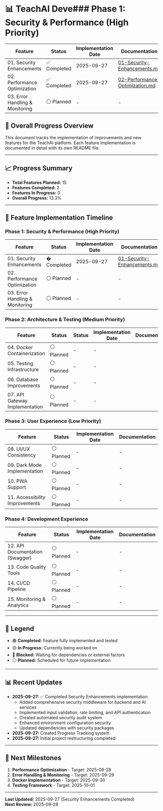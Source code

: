 # 📊 TeachAI Deve### **Phase 1: Security & Performance (High Priority)**
| Feature | Status | Implementation Date | Documentation |
|---------|--------|-------------------|---------------|
| 01. Security Enhancements | ✅ Completed | 2025-09-27 | [01-Security-Enhancements.md](./01-Security-Enhancements.md) |
| 02. Performance Optimization | ✅ Completed | 2025-09-27 | [02-Performance-Optimization.md](./02-Performance-Optimization.md) |
| 03. Error Handling & Monitoring | ⚪ Planned | - | - |t Progress Tracking

## 🎯 **Overall Progress Overview**
This document tracks the implementation of improvements and new features for the TeachAI platform. Each feature implementation is documented in detail with its own README file.

---

## 📈 **Progress Summary**
- **Total Features Planned:** 15
- **Features Completed:** 2
- **Features In Progress:** 0
- **Overall Progress:** 13.3%

---

## 🔄 **Feature Implementation Timeline**

### **Phase 1: Security & Performance (High Priority)**
| Feature | Status | Implementation Date | Documentation |
|---------|--------|-------------------|---------------|
| 01. Security Enhancements | � Completed | 2025-09-27 | [01-Security-Enhancements.md](./01-Security-Enhancements.md) |
| 02. Performance Optimization | ⚪ Planned | - | - |
| 03. Error Handling & Monitoring | ⚪ Planned | - | - |

### **Phase 2: Architecture & Testing (Medium Priority)**
| Feature | Status | Status | Implementation Date | Documentation |
|---------|--------|--------|-------------------|---------------|
| 04. Docker Containerization | ⚪ Planned | - | - |
| 05. Testing Infrastructure | ⚪ Planned | - | - |
| 06. Database Improvements | ⚪ Planned | - | - |
| 07. API Gateway Implementation | ⚪ Planned | - | - |

### **Phase 3: User Experience (Low Priority)**
| Feature | Status | Implementation Date | Documentation |
|---------|--------|-------------------|---------------|
| 08. UI/UX Consistency | ⚪ Planned | - | - |
| 09. Dark Mode Implementation | ⚪ Planned | - | - |
| 10. PWA Support | ⚪ Planned | - | - |
| 11. Accessibility Improvements | ⚪ Planned | - | - |

### **Phase 4: Development Experience**
| Feature | Status | Implementation Date | Documentation |
|---------|--------|-------------------|---------------|
| 12. API Documentation (Swagger) | ⚪ Planned | - | - |
| 13. Code Quality Tools | ⚪ Planned | - | - |
| 14. CI/CD Pipeline | ⚪ Planned | - | - |
| 15. Monitoring & Analytics | ⚪ Planned | - | - |

---

## 📝 **Legend**
- 🟢 **Completed:** Feature fully implemented and tested
- 🟡 **In Progress:** Currently being worked on
- 🔴 **Blocked:** Waiting for dependencies or external factors
- ⚪ **Planned:** Scheduled for future implementation

---

## 📊 **Recent Updates**
- **2025-09-27:** ✅ Completed Security Enhancements implementation
  - Added comprehensive security middleware for backend and AI services
  - Implemented input validation, rate limiting, and API authentication
  - Created automated security audit system
  - Enhanced environment configuration security
  - Updated dependencies with security packages
- **2025-09-27:** Created Progress Tracking system
- **2025-09-27:** Initial project restructuring completed

---

## 🎯 **Next Milestones**
1. **Performance Optimization** - Target: 2025-09-28
2. **Error Handling & Monitoring** - Target: 2025-09-29  
3. **Docker Implementation** - Target: 2025-09-30
4. **Testing Framework** - Target: 2025-10-01

---

**Last Updated:** 2025-09-27 (Security Enhancements Completed)  
**Next Review:** 2025-09-28